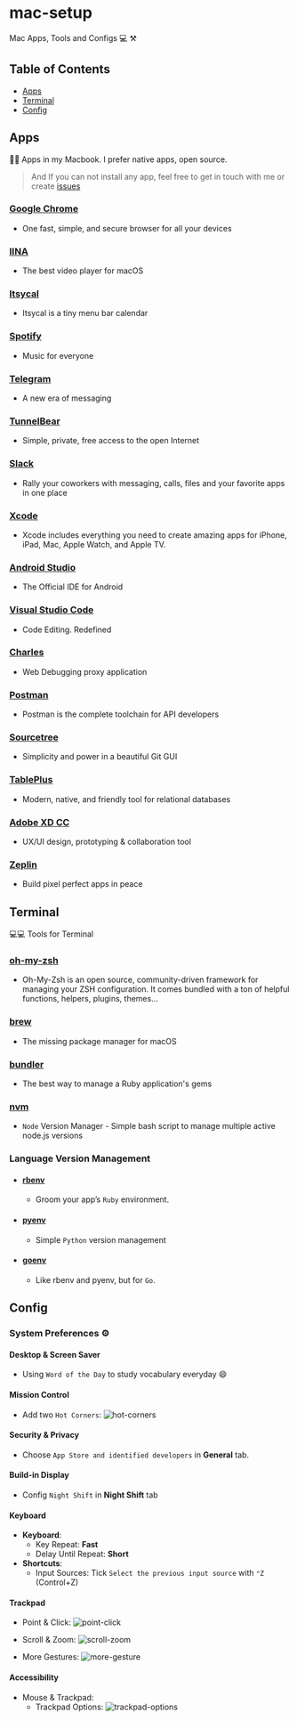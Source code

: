 # mac-setup
Mac Apps, Tools and Configs 💻 ⚒

## Table of Contents

- [Apps](#apps)
- [Terminal](#terminal)
- [Config](#config)

## Apps

👨‍💻 Apps in my Macbook. I prefer native apps, open source.

> And If you can not install any app, feel free to get in touch with me or create [issues](https://github.com/suhv/mac-setup/issues/new)

### [Google Chrome](https://www.google.com/chrome/)

- One fast, simple, and secure browser for all your devices

### [IINA](https://github.com/lhc70000/iina)

- The best video player for macOS

### [Itsycal](https://www.mowglii.com/itsycal/)

- Itsycal is a tiny menu bar calendar

### [Spotify](https://www.spotify.com/)

- Music for everyone

### [Telegram](https://telegram.org/)

- A new era of messaging

### [TunnelBear](https://www.tunnelbear.com/download)

- Simple, private, free access to the open Internet

### [Slack](https://slack.com/)

- Rally your coworkers with messaging, calls, files and your favorite apps in one place

### [Xcode](https://developer.apple.com/xcode/)

- Xcode includes everything you need to create amazing apps for iPhone, iPad, Mac, Apple Watch, and Apple TV.

### [Android Studio](https://developer.android.com/studio/index.html)

- The Official IDE for Android

### [Visual Studio Code](https://code.visualstudio.com/)

- Code Editing. Redefined

### [Charles](https://www.charlesproxy.com/)

- Web Debugging proxy application

### [Postman](https://www.getpostman.com/)

- Postman is the complete toolchain for API developers

### [Sourcetree](https://www.sourcetreeapp.com/)

- Simplicity and power in a beautiful Git GUI

### [TablePlus](https://tableplus.io/)

- Modern, native, and friendly tool for relational databases

### [Adobe XD CC](https://www.adobe.com/sea/products/xd.html)

- UX/UI design, prototyping & collaboration tool

### [Zeplin](https://zeplin.io/)

- Build pixel perfect apps in peace

## Terminal

💻💻 Tools for Terminal

### [oh-my-zsh](http://ohmyz.sh/)

- Oh-My-Zsh is an open source, community-driven framework for managing your ZSH configuration. It comes bundled with a ton of helpful functions, helpers, plugins, themes...

### [brew](https://brew.sh/)

- The missing package manager for macOS

### [bundler](http://bundler.io/)

- The best way to manage a Ruby application's gems

### [nvm](https://github.com/creationix/nvm)

- `Node` Version Manager - Simple bash script to manage multiple active node.js versions

### Language Version Management

- #### [rbenv](https://github.com/rbenv/rbenv)
  - Groom your app’s `Ruby` environment.

- #### [pyenv](https://github.com/pyenv/pyenv)
  - Simple `Python` version management

- #### [goenv](https://github.com/syndbg/goenv)
  - Like rbenv and pyenv, but for `Go`.

## Config

### System Preferences ⚙️

#### Desktop & Screen Saver

- Using `Word of the Day` to study vocabulary everyday :smile:

#### Mission Control

- Add two `Hot Corners`:
    ![hot-corners](./resources/images/hot-corners.png)

#### Security & Privacy

- Choose `App Store and identified developers` in **General** tab.

#### Build-in Display

- Config `Night Shift` in **Night Shift** tab

#### Keyboard

- **Keyboard**:
  - Key Repeat: **Fast**
  - Delay Until Repeat: **Short**
- **Shortcuts**:
  - Input Sources: Tick `Select the previous input source` with `⌃Z` (Control+Z)

#### Trackpad

- Point & Click:
    ![point-click](./resources/images/point-click.png)

- Scroll & Zoom:
    ![scroll-zoom](./resources/images/scroll-zoom.png)

- More Gestures:
    ![more-gesture](./resources/images/more-gesture.png)

#### Accessibility

- Mouse & Trackpad:
  - Trackpad Options: 
    ![trackpad-options](./resources/images/trackpad-options.png)
